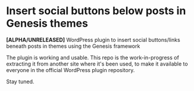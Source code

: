 # Insert social buttons below posts in Genesis themes

**[ALPHA/UNRELEASED]** WordPress plugin to insert social buttons/links beneath posts in themes using the Genesis framework

The plugin is working and usable.
This repo is the work-in-progress of extracting it from another site where it's been used, to make it available to everyone in the official WordPress plugin repository.

Stay tuned.
